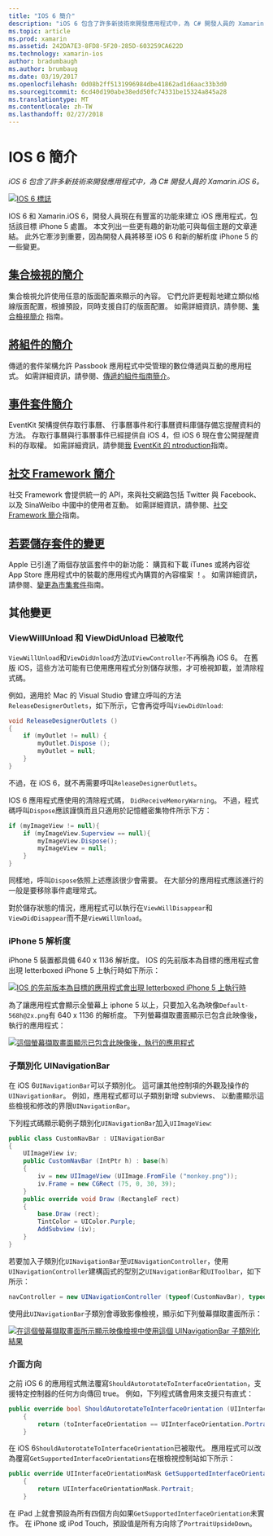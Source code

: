 ```yaml
---
title: "IOS 6 簡介"
description: "iOS 6 包含了許多新技術來開發應用程式中，為 C# 開發人員的 Xamarin.iOS 6。"
ms.topic: article
ms.prod: xamarin
ms.assetid: 242DA7E3-8FD8-5F20-285D-603259CA622D
ms.technology: xamarin-ios
author: bradumbaugh
ms.author: brumbaug
ms.date: 03/19/2017
ms.openlocfilehash: 0d08b2ff5131996984dbe41862ad1d6aac33b3d0
ms.sourcegitcommit: 6cd40d190abe38edd50fc74331be15324a845a28
ms.translationtype: MT
ms.contentlocale: zh-TW
ms.lasthandoff: 02/27/2018
---
```

# <a name="introduction-to-ios-6"></a>IOS 6 簡介

_iOS 6 包含了許多新技術來開發應用程式中，為 C# 開發人員的 Xamarin.iOS 6。_

[ ![](images/ios6-large.jpg "IOS 6 標誌")](images/ios6-large.jpg)

IOS 6 和 Xamarin.iOS 6，開發人員現在有豐富的功能來建立 iOS 應用程式，包括該目標 iPhone 5 處置。
本文列出一些更有趣的新功能可與每個主題的文章連結。 此外它牽涉到重要，因為開發人員將移至 iOS 6 和新的解析度 iPhone 5 的一些變更。


## <a name="introduction-to-collection-viewsiosuser-interfacecontrolsuicollectionviewmd"></a>[集合檢視的簡介](~/ios/user-interface/controls/uicollectionview.md)

集合檢視允許使用任意的版面配置來顯示的內容。 它們允許更輕鬆地建立類似格線版面配置，根據預設，同時支援自訂的版面配置。 如需詳細資訊，請參閱、[集合檢視簡介](~/ios/user-interface/controls/uicollectionview.md) [](~/ios/user-interface/controls/uicollectionview.md)指南。


## <a name="introduction-to-pass-kitiosplatformpasskitmd"></a>[將組件的簡介](~/ios/platform/passkit.md)

傳遞的套件架構允許 Passbook 應用程式中受管理的數位傳遞與互動的應用程式。 如需詳細資訊，請參閱、[傳遞的組件指南簡介](~/ios/platform/passkit.md)。


##  <a name="introduction-to-event-kitiosplatformeventkitmd"></a>[事件套件簡介](~/ios/platform/eventkit.md)

EventKit 架構提供存取行事曆、 行事曆事件和行事曆資料庫儲存備忘提醒資料的方法。 存取行事曆與行事曆事件已經提供自 iOS 4，但 iOS 6 現在會公開提醒資料的存取權。 如需詳細資訊，請參閱[我](~/ios/platform/eventkit.md) [EventKit 的 ntroduction](~/ios/platform/eventkit.md)指南。


##  <a name="introduction-to-the-social-frameworkiosplatformsocial-frameworkmd"></a>[社交 Framework 簡介](~/ios/platform/social-framework.md)

社交 Framework 會提供統一的 API，來與社交網路包括 Twitter 與 Facebook、 以及 SinaWeibo 中國中的使用者互動。 如需詳細資訊，請參閱、[社交 Framework 簡介](~/ios/platform/social-framework.md)指南。


##  <a name="changes-to-store-kitchanges-to-storekitmd"></a>[若要儲存套件的變更](changes-to-storekit.md)

Apple 已引進了兩個存放區套件中的新功能： 購買和下載 iTunes 或將內容從 App Store 應用程式中的裝載的應用程式內購買的內容檔案 ！。 如需詳細資訊，請參閱、[變更為市集套件](changes-to-storekit.md)指南。


## <a name="other-changes"></a>其他變更


### <a name="viewwillunload-and-viewdidunload-deprecated"></a>ViewWillUnload 和 ViewDidUnload 已被取代

`ViewWillUnload`和`ViewDidUnload`方法`UIViewController`不再稱為 iOS 6。 在舊版 iOS，這些方法可能有已使用應用程式分別儲存狀態，才可檢視卸載，並清除程式碼。

例如，適用於 Mac 的 Visual Studio 會建立呼叫的方法`ReleaseDesignerOutlets`，如下所示，它會再從呼叫`ViewDidUnload`:

```csharp
void ReleaseDesignerOutlets ()
{
    if (myOutlet != null) {
        myOutlet.Dispose ();
        myOutlet = null;
    }
}
```

不過，在 iOS 6，就不再需要呼叫`ReleaseDesignerOutlets`。   
   
   
   
IOS 6 應用程式應使用的清除程式碼， `DidReceiveMemoryWarning`。 不過，程式碼呼叫`Dispose`應該謹慎而且只適用於記憶體密集物件所示下方：

```csharp
if (myImageView != null){
    if (myImageView.Superview == null){
        myImageView.Dispose();
        myImageView = null;
    }
}
```

同樣地，呼叫`Dispose`依照上述應該很少會需要。 在大部分的應用程式應該進行的一般是要移除事件處理常式。

對於儲存狀態的情況，應用程式可以執行在`ViewWillDisappear`和`ViewDidDisappear`而不是`ViewWillUnload`。


### <a name="iphone-5-resolution"></a>iPhone 5 解析度

iPhone 5 裝置都具備 640 x 1136 解析度。 IOS 的先前版本為目標的應用程式會出現 letterboxed iPhone 5 上執行時如下所示：

 [ ![](images/01-letterboxed.png "IOS 的先前版本為目標的應用程式會出現 letterboxed iPhone 5 上執行時")](images/01-letterboxed.png)

為了讓應用程式會顯示全螢幕上 iphone 5 以上，只要加入名為映像`Default-568h@2x.png`有 640 x 1136 的解析度。 下列螢幕擷取畫面顯示已包含此映像後，執行的應用程式：

 [ ![](images/02-fullscreen.png "這個螢幕擷取畫面顯示已包含此映像後，執行的應用程式")](images/02-fullscreen.png)

### <a name="subclassing-uinavigationbar"></a>子類別化 UINavigationBar

在 iOS 6`UINavigationBar`可以子類別化。 這可讓其他控制項的外觀及操作的`UINavigationBar`。 例如，應用程式都可以子類別新增 subviews、 以動畫顯示這些檢視和修改的界限`UINavigationBar`。

下列程式碼顯示範例子類別化`UINavigationBar`加入`UIImageView`:

```csharp
public class CustomNavBar : UINavigationBar
{
    UIImageView iv;
    public CustomNavBar (IntPtr h) : base(h)
    {
        iv = new UIImageView (UIImage.FromFile ("monkey.png"));
        iv.Frame = new CGRect (75, 0, 30, 39);
    }
    public override void Draw (RectangleF rect)
    {
        base.Draw (rect);
        TintColor = UIColor.Purple;
        AddSubview (iv);
    }
}
```

若要加入子類別化`UINavigationBar`至`UINavigationController`，使用`UINavigationController`建構函式的型別之`UINavigationBar`和`UIToolbar`，如下所示：

```csharp
navController = new UINavigationController (typeof(CustomNavBar), typeof(UIToolbar));
```

使用此`UINavigationBar`子類別會導致影像檢視，顯示如下列螢幕擷取畫面所示：

 [ ![](images/03-navbar.png "在這個螢幕擷取畫面所示顯示映像檢視中使用這個 UINavigationBar 子類別化結果")](images/03-navbar.png)

### <a name="interface-orientation"></a>介面方向

之前 iOS 6 的應用程式無法覆寫`ShouldAutorotateToInterfaceOrientation`，支援特定控制器的任何方向傳回 true。 例如，下列程式碼會用來支援只有直式：

```csharp
public override bool ShouldAutorotateToInterfaceOrientation (UIInterfaceOrientation toInterfaceOrientation)
    {
        return (toInterfaceOrientation == UIInterfaceOrientation.Portrait);
    }
```

在 iOS 6`ShouldAutorotateToInterfaceOrientation`已被取代。
應用程式可以改為覆寫`GetSupportedInterfaceOrientations`在根檢視控制站如下所示：

```csharp
public override UIInterfaceOrientationMask GetSupportedInterfaceOrientations ()
    {
        return UIInterfaceOrientationMask.Portrait;
    }
```

在 iPad 上就會預設為所有四個方向如果`GetSupportedInterfaceOrientation`未實作。 在 iPhone 或 iPod Touch，預設值是所有方向除了`PortraitUpsideDown`。